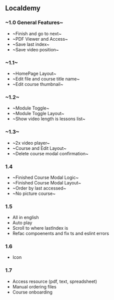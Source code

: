 ## Localdemy

### ~1.0 General Features~

- ~Finish and go to next~
- ~PDF Viewer and Access~
- ~Save last index~
- ~Save video position~

### ~1.1~

- ~HomePage Layout~
- ~Edit file and course title name~
- ~Edit course thumbnail~

### ~1.2~

- ~Module Toggle~
- ~Module Toggle Layout~
- ~Show video length is lessons list~

### ~1.3~

- ~2x video player~
- ~Course and Edit Layout~
- ~Delete course modal confirmation~

### 1.4
- ~Finished Course Modal Logic~
- ~Finished Course Modal Layout~
- ~Order by last accessed~
- ~No picture course~

### 1.5

- All in english
- Auto play
- Scroll to where lastIndex is
- Refac compoenents and fix ts and eslint errors

### 1.6

- Icon
### 1.7

- Access resource (pdf, text, spreadsheet)
- Manual ordering files
- Course onboarding

